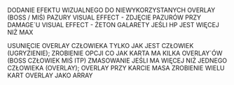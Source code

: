 DODANIE EFEKTU WIZUALNEGO DO NIEWYKORZYSTANYCH OVERLAY (BOSS / MIŚ)
PAZURY VISUAL EFFECT - ZDJĘCIE PAZURÓW PRZY DAMAGE`U
VISUAL EFFECT - ŻETON GALARETY JEŚLI HP JEST WIĘCEJ NIŻ MAX


USUNIĘCIE OVERLAY CZŁOWIEKA TYLKO JAK JEST CZŁOWIEK (UGRYZIENIE);
ZROBIENIE OPCJI CO JAK KARTA MA KILKA OVERLAY`ÓW (BOSS CZŁOWIEK MIŚ ITP)
ZMASOWANIE JEŚLI MA WIĘCEJ NIŻ JEDNEGO CZŁOWIEKA (OVERLAY);
OVERLAY PRZY KARCIE MASA
ZROBIENIE WIELU KART OVERLAY JAKO ARRAY